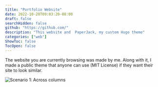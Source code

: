 ```yaml
---
title: "Portfolio Website"
date: 2022-10-28T09:03:20-08:00
draft: false
searchHidden: false
github: "https://github.com/"
description: "This website and  PaperJack, my custom Hugo theme"
categories: ["web"]
ShowToc: false
TocOpen: false
---
```


The website you are currently browsing was made by me. Along with it, I made a public theme that anyone can use (MIT License) if they want their site to look similar.

![Scenario 1: Across columns](https://i.ibb.co/K0HVPBd/paper-mod-profilemode.png)